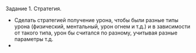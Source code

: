 Задание 1.
Стратегия. 
- Сделать стратегией получение урона, чтобы были разные типы урона (физический, ментальный, урон огнем и т.д.) и в зависимости от такого типа, урон бы считался по разному, учитывая разные параметры т.д.
- 
